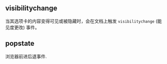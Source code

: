 ## visibilitychange
当其选项卡的内容变得可见或被隐藏时，会在文档上触发 `visibilitychange` (能见度更改) 事件。

## popstate
浏览器前进后退事件.